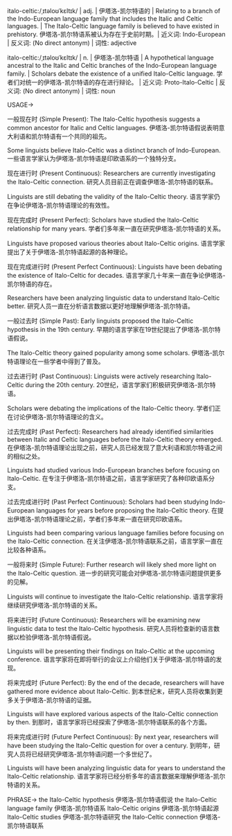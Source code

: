 italo-celtic:/ˌɪtəloʊˈkɛltɪk/ | adj. | 伊塔洛-凯尔特语的 | Relating to a branch of the Indo-European language family that includes the Italic and Celtic languages. | The Italo-Celtic language family is believed to have existed in prehistory. 伊塔洛-凯尔特语系被认为存在于史前时期。|  近义词: Indo-European | 反义词:  (No direct antonym) | 词性: adjective


italo-celtic:/ˌɪtəloʊˈkɛltɪk/ | n. | 伊塔洛-凯尔特语 | A hypothetical language ancestral to the Italic and Celtic branches of the Indo-European language family.  |  Scholars debate the existence of a unified Italo-Celtic language. 学者们对统一的伊塔洛-凯尔特语的存在进行辩论。 | 近义词: Proto-Italo-Celtic | 反义词: (No direct antonym) | 词性: noun


USAGE->


一般现在时 (Simple Present):
The Italo-Celtic hypothesis suggests a common ancestor for Italic and Celtic languages. 伊塔洛-凯尔特语假说表明意大利语和凯尔特语有一个共同的祖先。

Some linguists believe Italo-Celtic was a distinct branch of Indo-European. 一些语言学家认为伊塔洛-凯尔特语是印欧语系的一个独特分支。


现在进行时 (Present Continuous):
Researchers are currently investigating the Italo-Celtic connection. 研究人员目前正在调查伊塔洛-凯尔特语的联系。

Linguists are still debating the validity of the Italo-Celtic theory. 语言学家仍在争论伊塔洛-凯尔特语理论的有效性。


现在完成时 (Present Perfect):
Scholars have studied the Italo-Celtic relationship for many years. 学者们多年来一直在研究伊塔洛-凯尔特语的关系。

Linguists have proposed various theories about Italo-Celtic origins. 语言学家提出了关于伊塔洛-凯尔特语起源的各种理论。


现在完成进行时 (Present Perfect Continuous):
Linguists have been debating the existence of Italo-Celtic for decades.  语言学家几十年来一直在争论伊塔洛-凯尔特语的存在。

Researchers have been analyzing linguistic data to understand Italo-Celtic better. 研究人员一直在分析语言数据以更好地理解伊塔洛-凯尔特语。


一般过去时 (Simple Past):
Early linguists proposed the Italo-Celtic hypothesis in the 19th century. 早期的语言学家在19世纪提出了伊塔洛-凯尔特语假说。

The Italo-Celtic theory gained popularity among some scholars. 伊塔洛-凯尔特语理论在一些学者中得到了普及。


过去进行时 (Past Continuous):
Linguists were actively researching Italo-Celtic during the 20th century. 20世纪，语言学家们积极研究伊塔洛-凯尔特语。

Scholars were debating the implications of the Italo-Celtic theory. 学者们正在讨论伊塔洛-凯尔特语理论的含义。


过去完成时 (Past Perfect):
Researchers had already identified similarities between Italic and Celtic languages before the Italo-Celtic theory emerged. 在伊塔洛-凯尔特语理论出现之前，研究人员已经发现了意大利语和凯尔特语之间的相似之处。

Linguists had studied various Indo-European branches before focusing on Italo-Celtic. 在专注于伊塔洛-凯尔特语之前，语言学家研究了各种印欧语系分支。


过去完成进行时 (Past Perfect Continuous):
Scholars had been studying Indo-European languages for years before proposing the Italo-Celtic theory.  在提出伊塔洛-凯尔特语理论之前，学者们多年来一直在研究印欧语系。

Linguists had been comparing various language families before focusing on the Italo-Celtic connection.  在关注伊塔洛-凯尔特语联系之前，语言学家一直在比较各种语系。


一般将来时 (Simple Future):
Further research will likely shed more light on the Italo-Celtic question. 进一步的研究可能会对伊塔洛-凯尔特语问题提供更多的见解。

Linguists will continue to investigate the Italo-Celtic relationship. 语言学家将继续研究伊塔洛-凯尔特语的关系。



将来进行时 (Future Continuous):
Researchers will be examining new linguistic data to test the Italo-Celtic hypothesis. 研究人员将检查新的语言数据以检验伊塔洛-凯尔特语假说。

Linguists will be presenting their findings on Italo-Celtic at the upcoming conference. 语言学家将在即将举行的会议上介绍他们关于伊塔洛-凯尔特语的发现。



将来完成时 (Future Perfect):
By the end of the decade, researchers will have gathered more evidence about Italo-Celtic. 到本世纪末，研究人员将收集到更多关于伊塔洛-凯尔特语的证据。

Linguists will have explored various aspects of the Italo-Celtic connection by then. 到那时，语言学家将已经探索了伊塔洛-凯尔特语联系的各个方面。


将来完成进行时 (Future Perfect Continuous):
By next year, researchers will have been studying the Italo-Celtic question for over a century. 到明年，研究人员将已经研究伊塔洛-凯尔特语问题一个多世纪了。

Linguists will have been analyzing linguistic data for years to understand the Italo-Celtic relationship. 语言学家将已经分析多年的语言数据来理解伊塔洛-凯尔特语的关系。


PHRASE->
the Italo-Celtic hypothesis  伊塔洛-凯尔特语假说
the Italo-Celtic language family 伊塔洛-凯尔特语系
Italo-Celtic origins 伊塔洛-凯尔特语起源
Italo-Celtic studies 伊塔洛-凯尔特语研究
the Italo-Celtic connection 伊塔洛-凯尔特语联系
